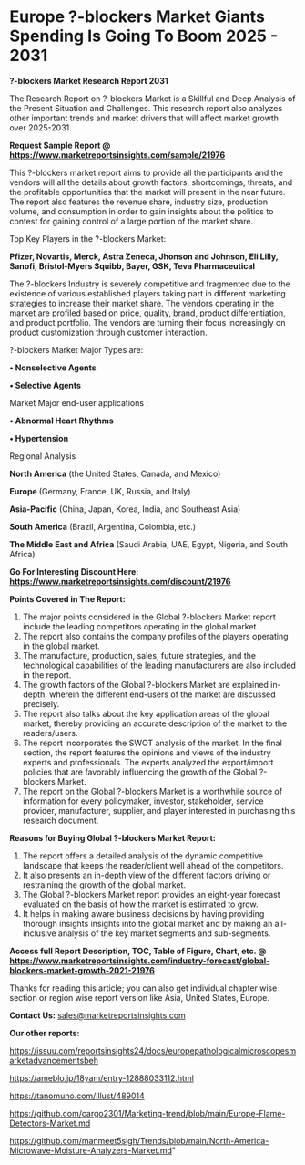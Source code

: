 # Europe ?-blockers Market Giants Spending Is Going To Boom 2025 - 2031

<strong>?-blockers Market Research Report 2031</strong>

The Research Report on ?-blockers Market is a Skillful and Deep Analysis of the Present Situation and Challenges. This research report also analyzes other important trends and market drivers that will affect market growth over 2025-2031.

<strong>Request Sample Report @ <a href=https://www.marketreportsinsights.com/sample/21976>https://www.marketreportsinsights.com/sample/21976</a></strong>

This ?-blockers market report aims to provide all the participants and the vendors will all the details about growth factors, shortcomings, threats, and the profitable opportunities that the market will present in the near future. The report also features the revenue share, industry size, production volume, and consumption in order to gain insights about the politics to contest for gaining control of a large portion of the market share.

Top Key Players in the ?-blockers Market:

<strong>Pfizer, Novartis, Merck, Astra Zeneca, Jhonson and Johnson, Eli Lilly, Sanofi, Bristol-Myers Squibb, Bayer, GSK, Teva Pharmaceutical</strong>

The ?-blockers Industry is severely competitive and fragmented due to the existence of various established players taking part in different marketing strategies to increase their market share. The vendors operating in the market are profiled based on price, quality, brand, product differentiation, and product portfolio. The vendors are turning their focus increasingly on product customization through customer interaction.

?-blockers Market Major Types are:

<strong>• Nonselective Agents

• Selective Agents</strong>

Market Major end-user applications :

<strong>• Abnormal Heart Rhythms

• Hypertension</strong>

Regional Analysis

</u><strong><b>North America</b></strong> (the United States, Canada, and Mexico)

<strong><b>Europe </b></strong>(Germany, France, UK, Russia, and Italy)

<strong><b>Asia-Pacific</b></strong> (China, Japan, Korea, India, and Southeast Asia)

<strong><b>South America</b></strong> (Brazil, Argentina, Colombia, etc.)

<strong><b>The Middle East and Africa</b></strong> (Saudi Arabia, UAE, Egypt, Nigeria, and South Africa)

<strong>Go For Interesting Discount Here: <a href=https://www.marketreportsinsights.com/discount/21976>https://www.marketreportsinsights.com/discount/21976</a></strong>

<strong>Points Covered in The Report:</strong>
<ol>
  <li>The major points considered in the Global ?-blockers Market report include the leading competitors operating in the global market.</li>
  <li>The report also contains the company profiles of the players operating in the global market.</li>
  <li>The manufacture, production, sales, future strategies, and the technological capabilities of the leading manufacturers are also included in the report.</li>
  <li>The growth factors of the Global ?-blockers Market are explained in-depth, wherein the different end-users of the market are discussed precisely.</li>
  <li>The report also talks about the key application areas of the global market, thereby providing an accurate description of the market to the readers/users.</li>
  <li>The report incorporates the SWOT analysis of the market. In the final section, the report features the opinions and views of the industry experts and professionals. The experts analyzed the export/import policies that are favorably influencing the growth of the Global ?-blockers Market.</li>
  <li>The report on the Global ?-blockers Market is a worthwhile source of information for every policymaker, investor, stakeholder, service provider, manufacturer, supplier, and player interested in purchasing this research document.</li>
</ol>
<strong>Reasons for Buying Global ?-blockers Market Report:</strong>

<ol>
  <li>The report offers a detailed analysis of the dynamic competitive landscape that keeps the reader/client well ahead of the competitors.</li>
  <li>It also presents an in-depth view of the different factors driving or restraining the growth of the global market.</li>
  <li>The Global ?-blockers Market report provides an eight-year forecast evaluated on the basis of how the market is estimated to grow.</li>
  <li>It helps in making aware business decisions by having providing thorough insights insights into the global market and by making an all-inclusive analysis of the key market segments and sub-segments.</li>
</ol>
<strong>Access full Report Description, TOC, Table of Figure, Chart, etc. @ <a href=https://www.marketreportsinsights.com/industry-forecast/global-blockers-market-growth-2021-21976>https://www.marketreportsinsights.com/industry-forecast/global-blockers-market-growth-2021-21976</a></strong>


Thanks for reading this article; you can also get individual chapter wise section or region wise report version like Asia, United States, Europe.

<strong>Contact Us:</strong>
sales@marketreportsinsights.com

<strong>Our other reports:</strong>

<a href=https://issuu.com/reportsinsights24/docs/europepathologicalmicroscopesmarketadvancementsbeh>https://issuu.com/reportsinsights24/docs/europepathologicalmicroscopesmarketadvancementsbeh</a>

<a href=https://ameblo.jp/18yam/entry-12888033112.html>https://ameblo.jp/18yam/entry-12888033112.html</a>

<a href=https://tanomuno.com/illust/489014>https://tanomuno.com/illust/489014</a>

<a href=https://github.com/cargo2301/Marketing-trend/blob/main/Europe-Flame-Detectors-Market.md>https://github.com/cargo2301/Marketing-trend/blob/main/Europe-Flame-Detectors-Market.md</a>

<a href=https://github.com/manmeet5sigh/Trends/blob/main/North-America-Microwave-Moisture-Analyzers-Market.md>https://github.com/manmeet5sigh/Trends/blob/main/North-America-Microwave-Moisture-Analyzers-Market.md</a>"
